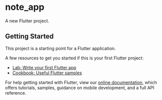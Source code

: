 # note_app

A new Flutter project.

## Getting Started
      
This project is a starting point for a Flutter application.
      
A few resources to get you started if this is your first Flutter project:

- [Lab: Write your first Flutter app](https://flutter.dev/docs/get-started/codelab)
- [Cookbook: Useful Flutter samples](https://flutter.dev/docs/cookbook)
  
For help getting started with Flutter, view our 
[online documentation](https://flutter.dev/docs), which offers tutorials, 
samples, guidance on mobile development, and a full API reference.
